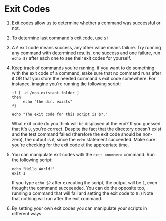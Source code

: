 # Exit Codes

1. Exit codes allow us to determine whether a command was successful or not.

2. To determine last command's exit code, use `$?`

3. A `0` exit code means success, any other value means failure. Try running
   any command with determined results, one success and one failure, run `echo
   $?` after each one to see their exit codes for yourself.

4. Keep track of commands you're running, if you want to do something with the
   exit code of a command, make sure that no command runs after it OR that you
   store the needed command's exit code somewhere. For instance, imagine you're
   running the following script:

   ```
   if [ -d /non-existant-folder ]
   then
        echo "the dir. exists"
   fi

   echo "The exit code for this script is $?."
   ```

   What exit code do you think will be displayed at the end? If you guessed
   that it's `0`, you're correct. Despite the fact that the directory doesn't
   exist and the test command failed (therefore the exit code should be
   non-zero), the output is `0`, since the `echo` statement succeeded. Make
   sure you're checking for the exit code at the appropriate time.

5. You can manipulate exit codes with the `exit <number>` command. Run the
following script:

   ```
   echo "Hello World!"
   exit 1
   ```
	
   If you type `echo $?` after executing the script, the output will be `1`,
   even thought the command succeeeded. You can do the opposite too, running a
   command that will fail and setting the exit code to `0` :)  Note that
   nothing will run after the exit command.

6. By setting your own exit codes you can manipulate your scripts in different
   ways.
